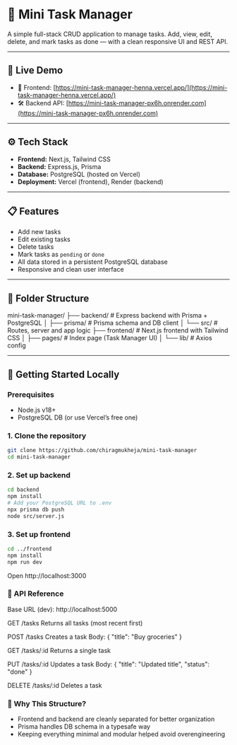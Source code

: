 # 📝 Mini Task Manager

A simple full-stack CRUD application to manage tasks. Add, view, edit, delete, and mark tasks as done — with a clean responsive UI and REST API.

---

## 🔗 Live Demo

- 🚀 Frontend: [https://mini-task-manager-henna.vercel.app/](https://mini-task-manager-henna.vercel.app/)
- 🛠️ Backend API: [https://mini-task-manager-px6h.onrender.com](https://mini-task-manager-px6h.onrender.com)


---

## ⚙️ Tech Stack

- **Frontend:** Next.js, Tailwind CSS
- **Backend:** Express.js, Prisma
- **Database:** PostgreSQL (hosted on Vercel)
- **Deployment:** Vercel (frontend), Render (backend)

---

## 📋 Features

- Add new tasks
- Edit existing tasks
- Delete tasks
- Mark tasks as `pending` or `done`
- All data stored in a persistent PostgreSQL database
- Responsive and clean user interface

---

## 📁 Folder Structure

mini-task-manager/
├── backend/ # Express backend with Prisma + PostgreSQL
│ ├── prisma/ # Prisma schema and DB client
│ └── src/ # Routes, server and app logic
├── frontend/ # Next.js frontend with Tailwind CSS
│ ├── pages/ # Index page (Task Manager UI)
│ └── lib/ # Axios config

---

## 🚀 Getting Started Locally

### Prerequisites
- Node.js v18+
- PostgreSQL DB (or use Vercel’s free one)

### 1. Clone the repository

```bash
git clone https://github.com/chiragmukheja/mini-task-manager
cd mini-task-manager
```

### 2. Set up backend

```bash
cd backend
npm install
# Add your PostgreSQL URL to .env
npx prisma db push
node src/server.js
```

### 3. Set up frontend

```bash
cd ../frontend
npm install
npm run dev
```
Open http://localhost:3000

### 📡 API Reference
Base URL (dev): http://localhost:5000

GET /tasks
Returns all tasks (most recent first)

POST /tasks
Creates a task
Body:
{ "title": "Buy groceries" }

GET /tasks/:id
Returns a single task

PUT /tasks/:id
Updates a task
Body:
{ "title": "Updated title", "status": "done" }

DELETE /tasks/:id
Deletes a task

### 🤔 Why This Structure?
 - Frontend and backend are cleanly separated for better organization
 - Prisma handles DB schema in a typesafe way
 - Keeping everything minimal and modular helped avoid overengineering





